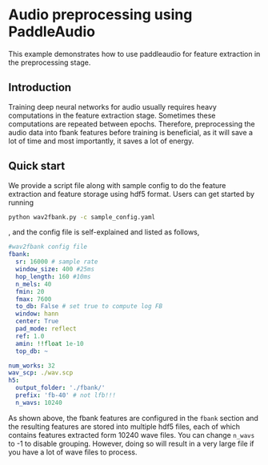 # Audio preprocessing using PaddleAudio

This example demonstrates how to use paddleaudio for feature extraction in the preprocessing stage.

## Introduction

Training deep neural networks for audio usually requires heavy computations in the feature extraction stage. Sometimes these computations are repeated between epochs. Therefore, preprocessing the audio data into fbank features before training is beneficial, as it will save a lot of time and most importantly, it saves a lot of energy.

## Quick start

We provide a script file along with sample config to do the feature extraction and feature storage using hdf5 format. Users can get started by running

``` sh
python wav2fbank.py -c sample_config.yaml
```

, and the config file is self-explained and listed as follows,

``` yaml
#wav2fbank config file
fbank:
  sr: 16000 # sample rate
  window_size: 400 #25ms
  hop_length: 160 #10ms
  n_mels: 40
  fmin: 20
  fmax: 7600
  to_db: False # set true to compute log FB
  window: hann
  center: True
  pad_mode: reflect
  ref: 1.0
  amin: !!float 1e-10
  top_db: ~ 

num_works: 32
wav_scp: ./wav.scp
h5:
  output_folder: './fbank/'
  prefix: 'fb-40' # not lfb!!!
  n_wavs: 10240
```

As shown above, the fbank features are configured in the ```fbank``` section and the resulting features are stored into multiple hdf5 files, each of which contains features extracted form  10240 wave files. You can change ```n_wavs``` to -1 to disable grouping. However, doing so will result in a very large file if you have a lot of wave files to process.
